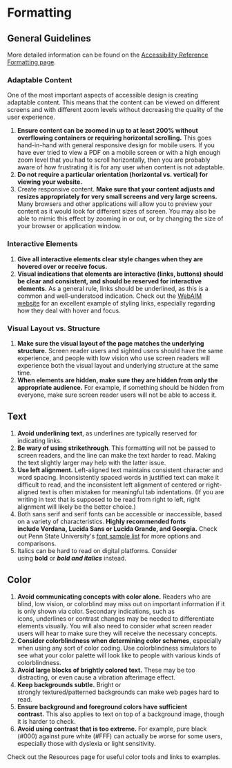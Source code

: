 # Formatting

## General Guidelines

More detailed information can be found on the [Accessibility Reference Formatting page](https://guides.ou.edu/accessibility-reference/formatting).

### Adaptable Content

One of the most important aspects of accessible design is creating adaptable content. This means that the content can be viewed on different screens and with different zoom levels without decreasing the quality of the user experience.

1.  **Ensure content can be zoomed in up to at least 200% without overflowing containers or requiring horizontal scrolling.** This goes hand-in-hand with general responsive design for mobile users. If you have ever tried to view a PDF on a mobile screen or with a high enough zoom level that you had to scroll horizontally, then you are probably aware of how frustrating it is for any user when content is not adaptable.
2.  **Do not require a particular orientation (horizontal vs. vertical) for viewing your website.**
3.  Create responsive content. **Make sure that your content adjusts and resizes appropriately for very small screens and very large screens.** Many browsers and other applications will allow you to preview your content as it would look for different sizes of screen. You may also be able to mimic this effect by zooming in or out, or by changing the size of your browser or application window.

### Interactive Elements

1.  **Give all interactive elements clear style changes when they are hovered over or receive focus.**
2.  **Visual indications that elements are interactive (links, buttons) should be clear and consistent, and should be reserved for interactive elements.** As a general rule, links should be underlined, as this is a common and well-understood indication. Check out the [WebAIM website](https://webaim.org/) for an excellent example of styling links, especially regarding how they deal with hover and focus.

### Visual Layout vs. Structure

1.  **Make sure the visual layout of the page matches the underlying structure.** Screen reader users and sighted users should have the same experience, and people with low vision who use screen readers will experience both the visual layout and underlying structure at the same time.
2.  **When elements are hidden, make sure they are hidden from only the appropriate audience.** For example, if something should be hidden from everyone, make sure screen reader users will not be able to access it.

## Text

1.  **Avoid underlining text**, as underlines are typically reserved for indicating links.
2.  **Be wary of using strikethrough**. This formatting will not be passed to screen readers, and the line can make the text harder to read. Making the text slightly larger may help with the latter issue.
3.  **Use left alignment.** Left-aligned text maintains consistent character and word spacing. Inconsistently spaced words in justified text can make it difficult to read, and the inconsistent left alignment of centered or right-aligned text is often mistaken for meaningful tab indentations. (If you are writing in text that is supposed to be read from right to left, right alignment will likely be the better choice.)
4.  Both sans serif and serif fonts can be accessible or inaccessible, based on a variety of characteristics. **Highly recommended fonts include Verdana, Lucida Sans or Lucida Grande, and Georgia.** Check out Penn State University's [font sample list](https://accessibility.psu.edu/fontfacehtml/#sample) for more options and comparisons.
5.  Italics can be hard to read on digital platforms. Consider using **bold** or **_bold and italics_** instead.

## Color

1.  **Avoid communicating concepts with color alone.** Readers who are blind, low vision, or colorblind may miss out on important information if it is only shown via color. Secondary indications, such as icons, underlines or contrast changes may be needed to differentiate elements visually. You will also need to consider what screen reader users will hear to make sure they will receive the necessary concepts.
2.  **Consider colorblindness when determining color schemes**, especially when using any sort of color coding. Use colorblindness simulators to see what your color palette will look like to people with various kinds of colorblindness.
3.  **Avoid large blocks of brightly colored text.** These may be too distracting, or even cause a vibration afterimage effect.
4.  **Keep backgrounds subtle.** Bright or strongly textured/patterned backgrounds can make web pages hard to read.
5.  **Ensure background and foreground colors have sufficient contrast.** This also applies to text on top of a background image, though it is harder to check.
6.  **Avoid using contrast that is too extreme.** For example, pure black (#000) against pure white (#FFF) can actually be worse for some users, especially those with dyslexia or light sensitivity.

Check out the Resources page for useful color tools and links to examples.


